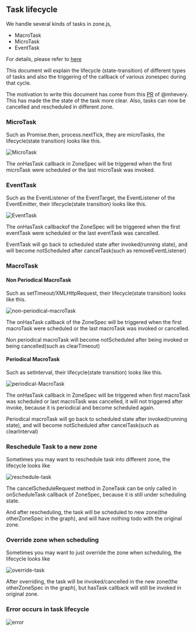 ## Task lifecycle

We handle several kinds of tasks in zone.js,

- MacroTask
- MicroTask
- EventTask

For details, please refer to [here](../dist/zone.js.d.ts)

This document will explain the lifecycle (state-transition) of different types of tasks and also the triggering of the callback of various zonespec during that cycle.

The motivation to write this document has come from this [PR](https://github.com/angular/zone.js/pull/629) of @mhevery. This has made the the state of the task more clear. Also, tasks can now be cancelled and rescheduled in different zone.

### MicroTask
Such as Promise.then, process.nextTick, they are microTasks, the lifecycle(state transition)
looks like this.

![MicroTask](microtask.png "MicroTask")

The onHasTask callback in ZoneSpec will be triggered when the first microTask were scheduled or the 
last microTask was invoked.

### EventTask
Such as the EventListener of the EventTarget, the EventListener of the EventEmitter, their lifecycle(state transition)
looks like this.

![EventTask](eventtask.png "EventTask")

The onHasTask callbackof the ZoneSpec will be triggered when the first eventTask were scheduled or the 
last eventTask was cancelled.

EventTask will go back to scheduled state after invoked(running state), and will become notScheduled after cancelTask(such as removeEventListener) 

### MacroTask

#### Non Periodical MacroTask 
Such as setTimeout/XMLHttpRequest, their lifecycle(state transition)
looks like this.

![non-periodical-macroTask](non-periodical-macrotask.png "non periodical macroTask")

The onHasTask callback of the ZoneSpec will be triggered when the first macroTask were scheduled or the 
last macroTask was invoked or cancelled.

Non periodical macroTask will become notScheduled after being invoked or being cancelled(such as clearTimeout) 

#### Periodical MacroTask 
Such as setInterval, their lifecycle(state transition)
looks like this.

![periodical-MacroTask](periodical-macrotask.png "periodical MacroTask")

The onHasTask callback in ZoneSpec will be triggered when first macroTask was scheduled or last macroTask 
 was cancelled, it will not triggered after invoke, because it is periodical and become scheduled again.

Periodical macroTask will go back to scheduled state after invoked(running state), and will become notScheduled after cancelTask(such as clearInterval) 

### Reschedule Task to a new zone
Sometimes you may want to reschedule task into different zone, the lifecycle looks like

![reschedule-task](reschedule-task.png "reschedule task")

The cancelScheduleRequest method in ZoneTask can be only called in onScheduleTask callback of ZoneSpec,
because it is still under scheduling state.

And after rescheduling, the task will be scheduled to new zone(the otherZoneSpec in the graph),
and will have nothing todo with the original zone.

### Override zone when scheduling 
Sometimes you may want to just override the zone when scheduling, the lifecycle looks like

![override-task](override-task.png "override task")

After overriding, the task will be invoked/cancelled in the new zone(the otherZoneSpec in the graph),
but hasTask callback will still be invoked in original zone.

### Error occurs in task lifecycle

![error](error.png "error")
